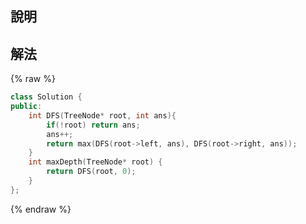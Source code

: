 ## 說明

## 解法

{% raw %}

```cpp
class Solution {
public:
    int DFS(TreeNode* root, int ans){
        if(!root) return ans;
        ans++;
        return max(DFS(root->left, ans), DFS(root->right, ans));
    }
    int maxDepth(TreeNode* root) {
        return DFS(root, 0);
    }
};
```

{% endraw %}

